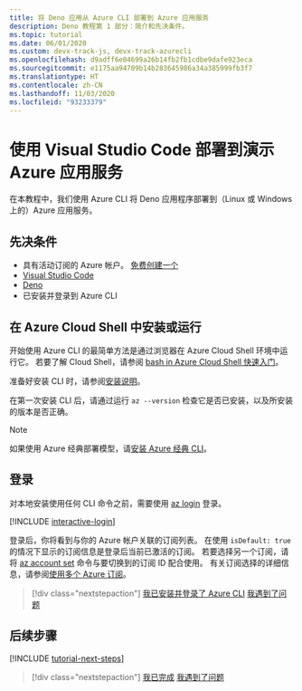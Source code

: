 ```yaml
---
title: 将 Deno 应用从 Azure CLI 部署到 Azure 应用服务
description: Deno 教程第 1 部分：简介和先决条件。
ms.topic: tutorial
ms.date: 06/01/2020
ms.custom: devx-track-js, devx-track-azurecli
ms.openlocfilehash: d9adff6e04699a26b14fb2fb1cdbe9dafe923eca
ms.sourcegitcommit: e1175aa94709b14b283645986a34a385999fb3f7
ms.translationtype: HT
ms.contentlocale: zh-CN
ms.lasthandoff: 11/03/2020
ms.locfileid: "93233379"
---
```

# <a name="deploy-deno-to-azure-app-service-using-visual-studio-code"></a>使用 Visual Studio Code 部署到演示 Azure 应用服务

在本教程中，我们使用 Azure CLI 将 Deno 应用程序部署到（Linux 或 Windows 上的）Azure 应用服务。

## <a name="prerequisites"></a>先决条件

- 具有活动订阅的 Azure 帐户。 [免费创建一个](https://azure.microsoft.com/free/?utm_source=campaign&utm_campaign=vscode-tutorial-appservice-deno&mktingSource=vscode-tutorial-appservice-deno)
- [Visual Studio Code](https://code.visualstudio.com/)
- [Deno](https://deno.land/#installation)
- 已安装并登录到 Azure CLI

## <a name="install-or-run-in-azure-cloud-shell"></a>在 Azure Cloud Shell 中安装或运行

开始使用 Azure CLI 的最简单方法是通过浏览器在 Azure Cloud Shell 环境中运行它。 若要了解 Cloud Shell，请参阅 [bash in Azure Cloud Shell 快速入门](/azure/cloud-shell/quickstart)。

准备好安装 CLI 时，请参阅[安装说明](/cli/azure/install-azure-cli)。

在第一次安装 CLI 后，请通过运行 `az --version` 检查它是否已安装，以及所安装的版本是否正确。

> [!NOTE]
> 如果使用 Azure 经典部署模型，请[安装 Azure 经典 CLI](/cli/azure/install-classic-cli)。

## <a name="sign-in"></a>登录

对本地安装使用任何 CLI 命令之前，需要使用 [az login](/cli/azure/reference-index#az-login) 登录。

[!INCLUDE [interactive-login](../azure-cli/includes/interactive-login.md)]

登录后，你将看到与你的 Azure 帐户关联的订阅列表。 在使用 `isDefault: true` 的情况下显示的订阅信息是登录后当前已激活的订阅。 若要选择另一个订阅，请将 [az account set](/cli/azure/account#az-account-set) 命令与要切换到的订阅 ID 配合使用。 有关订阅选择的详细信息，请参阅[使用多个 Azure 订阅](/cli/azure/manage-azure-subscriptions-azure-cli)。

> [!div class="nextstepaction"]
> [我已安装并登录了 Azure CLI](tutorial-visual-studio-code-azure-app-service-deno-02.md) [我遇到了问题](https://www.research.net/r/PWZWZ52?tutorial=deno-deployment-azureappservice&step=getting-started)

## <a name="next-steps"></a>后续步骤

[!INCLUDE [tutorial-next-steps](includes/tutorial-next-steps.md)]

> [!div class="nextstepaction"]
> [我已完成](node-howto-deploy-web-app.md) [我遇到了问题](https://www.research.net/r/PWZWZ52?tutorial=deno-deployment-azureappservice&step=clean-up-resources)

